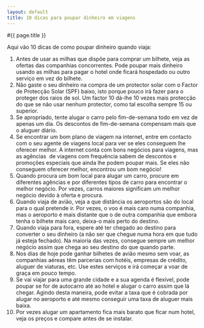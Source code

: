 ```yaml
---
layout: default
title: 10 dicas para poupar dinheiro em viagens
---
```


#{{ page.title }}

Aqui vão 10 dicas de como poupar dinheiro quando viaja:

1. Antes de usar as milhas que dispõe para comprar um bilhete, veja as ofertas das companhias concorrentes. Pode poupar mais dinheiro usando as milhas para pagar o hotel onde ficará hospedado ou outro serviço em vez do bilhete.
2. Não gaste o seu dinheiro na compra de um protector solar com o Factor de Protecção Solar (SPF) baixo, isto porque pouco irá fazer para o proteger dos raios de sol. Um factor 10 dá-lhe 10 vezes mais protecção do que se não usar nenhum protector, como tal escolha sempre 15 ou superior.
3. Se apropriado, tente alugar o carro pelo fim-de-semana todo em vez de apenas um dia. Os descontos de fim-de-semana compensam mais que o aluguer diário.
4. Se encontrar um bom plano de viagem na internet, entre em contacto com o seu agente de viagens local para ver se eles conseguem lhe oferecer melhor. A internet conta com bons negócios para viagens, mas as agências  de viagens com frequência sabem de descontos e promoções especiais que ainda lhe podem poupar mais. Se eles não conseguem oferecer melhor, encontrou um bom negócio!
5. Quando procura um bom local para alugar um carro, procure em diferentes agências e por diferentes tipos de carro para encontrar o melhor negócio. Por vezes, carros maiores significam um melhor negócio devido à oferta e procura.
6. Quando viaja de avião, veja a que distância os aeroportos são do local para o qual pretende ir. Por vezes, o voo é mais caro numa companhia, mas o aeroporto é mais distante que o de outra companhia que embora tenha o bilhete mais caro, deixa-o mais perto do destino.
7. Quando viaja para fora, espere até ter chegado ao destino para converter o seu dinheiro (a não ser que chegue numa hora em que tudo já esteja fechado). Na maioria das vezes, consegue sempre um melhor negócio assim que chega ao seu destino do que quando parte.
8. Nos dias de hoje pode ganhar bilhetes de avião mesmo sem voar, as companhias aéreas têm parcerias com hotéis, empresas de crédito, aluguer de viaturas, etc. Use estes serviços e irá começar a voar de graça em pouco tempo.
9. Se vai viajar para uma grande cidade e a sua agenda é flexível, pode poupar se for de autocarro até ao hotel e alugar o carro assim que lá chegar. Agindo desta maneira, pode evitar a taxa que é cobrada por alugar no aeroporto e até mesmo conseguir uma taxa de aluguer mais baixa.
10. Por vezes alugar um apartamento fica mais barato que ficar num hotel, veja os preços e compare antes de se instalar.